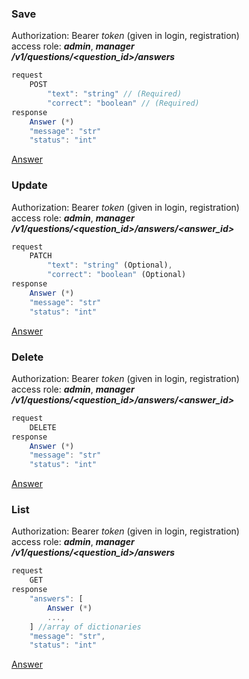 ### Save   
Authorization: Bearer *token* (given in login, registration)   
access role: ***admin***, ***manager***   
***/v1/questions/<question_id>/answers***   
```javascript
request
    POST
        "text": "string" // (Required)
        "correct": "boolean" // (Required)
response
    Answer (*)
    "message": "str"
    "status": "int"
```   
[Answer](/docs/v1/objects.md#answer)   
### Update   
Authorization: Bearer *token* (given in login, registration)   
access role: ***admin***, ***manager***   
***/v1/questions/<question_id>/answers/<answer_id>***   
```javascript
request
    PATCH
        "text": "string" (Optional),
        "correct": "boolean" (Optional)
response
    Answer (*)
    "message": "str"
    "status": "int"
```   
[Answer](/docs/v1/objects.md#answer)   
### Delete   
Authorization: Bearer *token* (given in login, registration)   
access role: ***admin***, ***manager***   
***/v1/questions/<question_id>/answers/<answer_id>***   
```javascript
request
    DELETE
response
    Answer (*)
    "message": "str"
    "status": "int"
```   
[Answer](/docs/v1/objects.md#answer)   
### List   
Authorization: Bearer *token* (given in login, registration)   
access role: ***admin***, ***manager***   
***/v1/questions/<question_id>/answers***   
```javascript
request
    GET
response
    "answers": [
        Answer (*)
        ...,
    ] //array of dictionaries
    "message": "str",
    "status": "int"
```   
[Answer](/docs/v1/objects.md#answer)   
